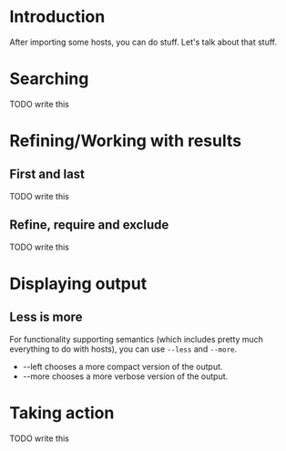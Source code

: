 # Introduction

After importing some hosts, you can do stuff. Let's talk about that stuff.

# Searching

TODO write this

# Refining/Working with results

## First and last

TODO write this

## Refine, require and exclude

TODO write this

# Displaying output
## Less is more

For functionality supporting semantics (which includes pretty much everything to do with hosts), you can use `--less` and `--more`.

* --left chooses a more compact version of the output.
* --more chooses a more verbose version of the output.


# Taking action

TODO write this


